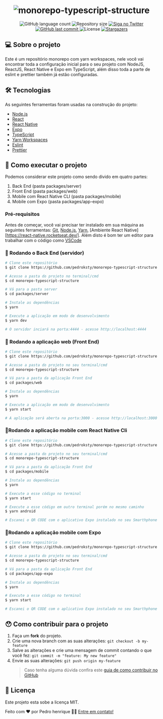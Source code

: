 <h1 align="center">
    <img alt="monorepo-typescript-structure" title="monorepo-typescript-structure" src="https://i.imgur.com/uZOaY2S.png" />
</h1>

<p align="center">
  <img alt="GitHub language count" src="https://img.shields.io/github/languages/count/pedroksty/monorepo-typescript-structure?color=%2304D361">

  <img alt="Repository size" src="https://img.shields.io/github/repo-size/pedroksty/monorepo-typescript-structure">

  <a href="https://www.twitter.com/pedroksty/">
    <img alt="Siga no Twitter" src="https://img.shields.io/twitter/url?url=https%3A%2F%2Fgithub.com%2Fpedroksty%2Fnlw1">
  </a>
	
  
  <a href="https://github.com/pedroksty/monorepo-typescript-structure/commits/master">
    <img alt="GitHub last commit" src="https://img.shields.io/github/last-commit/pedroksty/monorepo-typescript-structure">
  </a>

  <img alt="License" src="https://img.shields.io/badge/license-MIT-brightgreen">
   <a href="https://github.com/pedroksty/monorepo-typescript-structure/stargazers">
    <img alt="Stargazers" src="https://img.shields.io/github/stars/pedroksty/monorepo-typescript-structure?style=social">
  </a>
</p>

## 💻 Sobre o projeto

Este é um repositório monorepo com yarn workspaces, nele você vai encontrar toda a configuração inicial para o seu projeto com NodeJS, ReactJS, React Native e Expo em TypeScript, além disso toda a parte de eslint e prettier também já estão configuradas.

## 🛠 Tecnologias

As seguintes ferramentas foram usadas na construção do projeto:

- [Node.js][nodejs]
- [React][reactjs]
- [React Native][rn]
- [Expo][expo]
- [TypeScript][typescript]
- [Yarn Workspaces][yarn-workspaces]
- [Eslint][eslint]
- [Prettier][prettier]

## 🚀 Como executar o projeto

Podemos considerar este projeto como sendo divido em quatro partes:

1. Back End (pasta packages/server)
2. Front End (pasta packages/web)
3. Mobile com React Native CLI (pasta packages/mobile)
4. Mobile com Expo (pasta packages/app-expo)

### Pré-requisitos

Antes de começar, você vai precisar ter instalado em sua máquina as seguintes ferramentas:
[Git](https://git-scm.com), [Node.js][nodejs], [Yarn][yarn], [Ambiente React Native][https://react-native.rocketseat.dev/].
Além disto é bom ter um editor para trabalhar com o código como [VSCode][vscode]

### 🎲 Rodando o Back End (servidor)

```bash
# Clone este repositório
$ git clone https://github.com/pedroksty/monorepo-typescript-structure.git

# Acesse a pasta do projeto no terminal/cmd
$ cd monorepo-typescript-structure

# Vá para a pasta server
$ cd packages/server

# Instale as dependências
$ yarn

# Execute a aplicação em modo de desenvolvimento
$ yarn dev

# O servidor inciará na porta:4444 - acesse http://localhost:4444
```

### 🧭 Rodando a aplicação web (Front End)

```bash
# Clone este repositório
$ git clone https://github.com/pedroksty/monorepo-typescript-structure.git

# Acesse a pasta do projeto no seu terminal/cmd
$ cd monorepo-typescript-structure

# Vá para a pasta da aplicação Front End
$ cd packages/web

# Instale as dependências
$ yarn

# Execute a aplicação em modo de desenvolvimento
$ yarn start

# A aplicação será aberta na porta:3000 - acesse http://localhost:3000
```

### 📱Rodando a aplicação mobile com React Native Cli

```bash
# Clone este repositório
$ git clone https://github.com/pedroksty/monorepo-typescript-structure.git

# Acesse a pasta do projeto no seu terminal/cmd
$ cd monorepo-typescript-structure

# Vá para a pasta da aplicação Front End
$ cd packages/mobile

# Instale as dependências
$ yarn

# Execute a esse código no terminal
$ yarn start

# Execute a esse código em outro terminal porém no mesmo caminho
$ yarn android

# Escanei o QR CODE com o aplicativo Expo instalado no seu Smarthphone
```

### 📱Rodando a aplicação mobile com Expo

```bash
# Clone este repositório
$ git clone https://github.com/pedroksty/monorepo-typescript-structure.git

# Acesse a pasta do projeto no seu terminal/cmd
$ cd monorepo-typescript-structure

# Vá para a pasta da aplicação Front End
$ cd packages/app-expo

# Instale as dependências
$ yarn

# Execute a esse código no terminal
$ yarn start

# Escanei o QR CODE com o aplicativo Expo instalado no seu Smarthphone
```

## 😯 Como contribuir para o projeto

1. Faça um **fork** do projeto.
2. Crie uma nova branch com as suas alterações: `git checkout -b my-feature`
3. Salve as alterações e crie uma mensagem de commit contando o que você fez: `git commit -m "feature: My new feature"`
4. Envie as suas alterações: `git push origin my-feature`
   > Caso tenha alguma dúvida confira este [guia de como contribuir no GitHub](https://github.com/firstcontributions/first-contributions)

## 📝 Licença

Este projeto esta sobe a licença MIT.

Feito com ❤️ por Pedro henrique 👋🏽 [Entre em contato!](https://www.linkedin.com/in/pedro-henrique-b9541a199/)

[nodejs]: https://nodejs.org/
[typescript]: https://www.typescriptlang.org/
[expo]: https://expo.io/
[reactjs]: https://reactjs.org
[rn]: https://facebook.github.io/react-native/
[yarn]: https://yarnpkg.com/
[vscode]: https://code.visualstudio.com/
[vceditconfig]: https://marketplace.visualstudio.com/items?itemName=EditorConfig.EditorConfig
[license]: https://opensource.org/licenses/MIT
[vceslint]: https://marketplace.visualstudio.com/items?itemName=dbaeumer.vscode-eslint
[prettier]: https://marketplace.visualstudio.com/items?itemName=esbenp.prettier-vscode
[rs]: https://rocketseat.com.br
[yarn]: https://yarnpkg.com/getting-started/install
[yarn-workspaces]: https://classic.yarnpkg.com/en/docs/workspaces/
[eslint]: https://eslint.org/
[prettier]: https://prettier.io/
